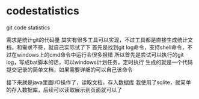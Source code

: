 # codestatistics
git code statistics

需求是统计git的代码量
其实有很多工具可以实现，不过工具都是直接生成统计文档，和需求不符，就自己实际试了下
首先是找到git log命令，支持shell命令，不过在windows上的cmd命令中运行会很多报错
所以首先是尝试可以执行的git log，写成bat脚本的话，可以windows计划任务，定时执行
生成的就是一个代码提交记录的简单文档，如果需要详细的可以自己该命令

接下来就是java里面I/O操作了，读取文档，存入数据库
我使用了sqlite，就简单的存入数据库，后续可以读取展示到页面就可以了
